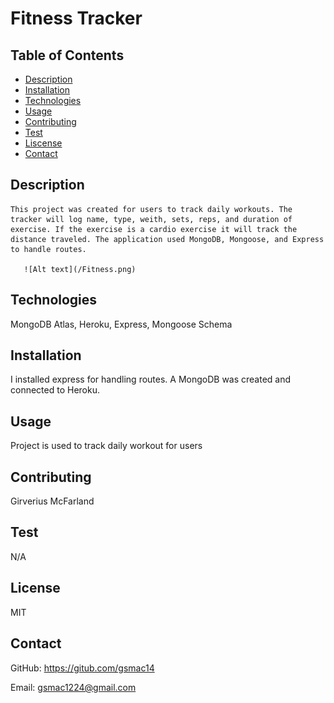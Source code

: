 
  # Fitness Tracker
  
  ## Table of Contents
  * [Description](#description)
  * [Installation](#installation)
  * [Technologies](#technologies)
  * [Usage](#usage)
  * [Contributing](#contributing)
  * [Test](#test)
  * [Liscense](#liscense)
  * [Contact](#contact)
  
  ## Description
  	This project was created for users to track daily workouts. The tracker will log name, type, weith, sets, reps, and duration of exercise. If the exercise is a cardio exercise it will track the distance traveled. The application used MongoDB, Mongoose, and Express to handle routes. 

       ![Alt text](/Fitness.png)

  ## Technologies
  MongoDB Atlas, Heroku, Express, Mongoose Schema

  ## Installation
  I installed express for handling routes. A MongoDB was created and connected to Heroku.
  
  ## Usage
  Project is used to track daily workout for users
  
  ## Contributing 
  Girverius McFarland

  ## Test
  N/A 

  ## License
  MIT

  ## Contact
  GitHub: https://gitub.com/gsmac14

  Email: gsmac1224@gmail.com

